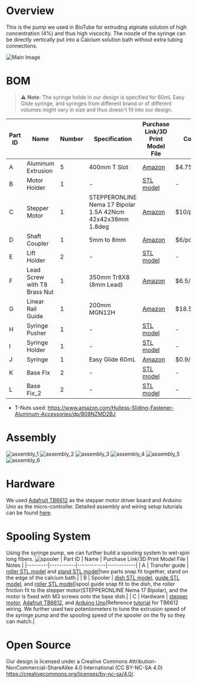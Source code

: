 # Overview
This is the pump we used in BioTube for extruding alginate solution of high concentration (4%) and thus high viscocity. The noozle of the syringe can be directly vertically put into a Calcium solution bath without extra tubing connections.

![Main Image](./img/main.png)

# BOM
> ⚠️ **Note**: The syringe holde in our design is specified for 60mL Easy Glide syringe, and syringes from different brand or of different volumes might vary in size and thus doesn't fit into our design.

| Part ID | Name       | Number     |Specification| Purchase Link/3D Print Model File | Cost |
|---------|------------|------------|------------|------------|------------|
| A       | Aluminum Extrusion |5|400mm T Slot| [Amazon](https://www.amazon.com/dp/B08Y8N7FD1?ref=nb_sb_ss_w_as-reorder_k0_1_13&amp=&crid=3VBMHCCEM3T1E&sprefix=aluminum%2Bextr&th=1) |$4.75/pc|
| B       | Motor Holder |1|-| [STL model](./model/pump/motor_holder.stl) |-|
| C       | Stepper Motor |1|STEPPERONLINE Nema 17 Bipolar 1.5A 42Ncm 42x42x38mm 1.8deg| [Amazon](https://www.amazon.com/dp/B0B38GX54H?ref=nb_sb_ss_w_as-reorder_k6_1_10&amp=&crid=38ALOK9A3HVA2&sprefix=stepper%2Bmo&th=1) |$10/pc|
| D       | Shaft Coupler |1|5mm to 8mm| [Amazon](https://www.amazon.com/Zeberoxyz-Aluminium-Diameter20mm-Length25mm-Motor%EF%BC%886-35x8mm%EF%BC%89/dp/B08QVK3MWH/ref=sr_1_3?crid=3KA69M92NF2WA&dib=eyJ2IjoiMSJ9.G8P_Ai-VgIKyJdhHRLNPaFbWD6G-bg2DOH26e_dJ_AqZjmpm3Kfxe9YSS5Xe-C9LNhXHVXSkyMVGvJhy3w7LEzOaFjR0_xhorvwDRA0BQtQm_o5658zIPECaxB-ZqSg8cTDzOxQJmyprdWSFRnvjLCkQS1sFaRJWD6SSXs8aNToE-gX1_88rdvoSFGOqlOt1210Tec3Ieczaz3KT_ldxUSrQaFBJubXfvxQNzg0u4AYk5PVZCS47C-DpApR4D3O-lKW9g2xUJenxwATmf2JsD0dofLakgFuol9Dsr3QFC7A.zFeMgHKedo4BgMLGxM52Td_1PwYd4vTPVeZjAgLir9o&dib_tag=se&keywords=coupler+cnc&qid=1731899614&s=industrial&sprefix=couplercnc%2Cindustrial%2C129&sr=1-3) |$6/pc|
| E       | Lift Holder |2|-| [STL model](./model/pump/lift_holder.stl) |-|
| F       | Lead Screw with T8 Brass Nut |1 |350mm Tr8X8 (8mm Lead)| [Amazon](https://www.amazon.com/350mm-Tr8X8-Printer-Machine-Thread/dp/B0981YH6X7/ref=sr_1_2_pp?crid=NEQGLEHW82GC&dib=eyJ2IjoiMSJ9.XdtkPX4h1YB3gFMo_YePmreEhNOOEAi2CmLBdDgSsTHB-3wYwS8haRcTaf3a1oEjmV1tqwPEirnk-9F1l8cae6sbfjtPA_5U_kjapQrdl2EYU7h5B_AtmhosBm2scBV2K1ft3Di68isoY8s2LcPTmuMYr2f1YLnbBJgMRdwr5bdYJAMjmTowmCOx6ZxLaEAsJHr9HI6Qugzwpb1oaoI3Nq0UQ5RLxOVberFVHpM9UnA.io_qYugfcRh9ozo9h-KOLmMDV_9QlyutgJxBOFQhjaI&dib_tag=se&keywords=lead%2Bscrew&qid=1731309743&sprefix=lead%2Bsc%2Caps%2C202&sr=8-2&th=1) |$6.5/pc|
| G       | Linear Rail Guide |1|200mm MGN12H| [Amazon](https://www.amazon.com/ReliaBot-Linear-Carriage-Printer-Machine/dp/B07B4F2G48/ref=sr_1_4_pp?crid=3HSZ4GF0LXEF2&dib=eyJ2IjoiMSJ9.xv2mApy6OXeImp8zS-IY6t70tfCA4BcpTICYGr9J_tMtcL_7kACzuE-CrbZeUZvERJZC2Z9pb4-slgjQzCD1b9FKAKP6sbQCfrlgxB-V7TV8RjUyN2DV_Y4rUgEaULpjn2-HMRz2njCQ_zqqqx1MmIzFBtJzp1PTixS84pacS87l1szy-a8_WwY_WHtvnWcDmblIF_af1kneVuAi60JAlt2LCVxMGwlcdZMn1fLJB-Fg02CGcyWACvvMhueOOeiiVw9yHgw-puRPskDnv_H6uXJNlZameKzSuGZgbKYkeGo.Iz3TFtNkxApBWyeGzGlUHMSDNU7jYEYcUuqq0SmM628&dib_tag=se&keywords=linear%2Brail&qid=1731900294&s=industrial&sprefix=linear%2B%2Cindustrial%2C165&sr=1-4&th=1) |$18.59/pc|
| H       | Syringe Pusher |1|-| [STL model](./model/pump/syringe_pusher.stl) |-|
| I       | Syringe Holder |1|-| [STL model](./model/pump/syring_holder.stl) |-|
| J       | Syringe |1| Easy Glide 60mL| [Amazon](https://www.amazon.com/Global-Medical-Products-60cc-Syringes/dp/B07K1LR8NJ/ref=sr_1_3?crid=1YVAX7296ZPDI&dib=eyJ2IjoiMSJ9.sfwbnAiL-UMPtVgMlCeXilNhKokHq4WBHPKrefE8LbbkilqJLqJi-5AKSXLQeCXbu-kI5THbe7prRCoctJcOJ9-DCX-ehh51RlSZ1OutUZDy7vUJt-dTMZ6aoiYvSOxRfpAf92elrvULm3Qy-fMeMxpjHPBO5WJk0idDvyzXj0Pb6YnnG1KoWUMVN-8-aS1nKdCfEYkUIyZTzatJBi-OOxDxGrEoBUb29GUQJsJnzLafz0Bsb8g9hWv-jRiWaraHYRP6zdkkpFFN3HbS7DA_yWBcpNNyavusk0DvjQTpgoQ.uGhV05sAeG0f6NwzT-c5rWgmFhGA433Bso1aP3aBk9E&dib_tag=se&keywords=60+ml+syringe+easy+glide&qid=1731900449&s=industrial&sprefix=60+ml+syringe+easy+glid%2Cindustrial%2C134&sr=1-3) |$0.9/pc|
| K       | Base Fix |2|-| [STL model](./model/pump/base_fix.stl) |-|
| L       | Base Fix_2 |2|-| [STL model](./model/pump/base_fix_2.stl) |-|


- T-Nuts used: https://www.amazon.com/Hulless-Sliding-Fastener-Aluminum-Accessories/dp/B08NZMD2BJ

# Assembly
![assembly_1](./img/assembly_1.png)
![assembly_2](./img/assembly_2.png)
![assembly_3](./img/assembly_3.png)
![assembly_4](./img/assembly_4.png)
![assembly_5](./img/assembly_5.png)
![assembly_6](./img/assembly_6.png)

# Hardware
We used [Adafruit TB6612](https://www.adafruit.com/product/2448?gad_source=1&gclid=CjwKCAiA34S7BhAtEiwACZzv4feKOWty9u_dhpJHnMaGh85bf2fnYS228pUAWPnXRmB9vD5l0R1kcBoCeTUQAvD_BwE) as the stepper motor driver board and Arduino Uno as the micro-controller. Detailed assembly and wiring setup tutorials can be found [here](https://learn.adafruit.com/adafruit-tb6612-h-bridge-dc-stepper-motor-driver-breakout). 

# Spooling System
Using the syringe pump, we can further build a spooling system to wet-spin long fibers.
![spooler](./img/spooler.png)
| Part ID | Name  | Purchase Link/3D Print Model File | Notes |
|---------|-----------|------------|------------|
| A       | Transfer guide | [roller STL model](./model/spool/trans_roller.stl) and [stand STL model](./model/spool/trans_stand.stl)|two parts snap fit together, stand on the edge of the calcium bath.|
| B       | Spooler | [dish STL model](./model/spool/spool_dish.stl), [guide STL model](./model/spool/spool_guide.stl), and [roller STL model](./model/spool/spool_roller.stl)|spool guide snap fit to the dish, the roller friction fit to the stepper motor(STEPPERONLINE Nema 17 Bipolar), and the motor is fixed with M3 screws onto the base dish.|
| C       | Hardware | [stepper motor](https://www.amazon.com/dp/B0B38GX54H?ref=nb_sb_ss_w_as-reorder_k6_1_10&amp=&crid=38ALOK9A3HVA2&sprefix=stepper+mo&th=1), [Adafruit TB6612](https://www.adafruit.com/product/2448?gad_source=1&gclid=CjwKCAiA34S7BhAtEiwACZzv4feKOWty9u_dhpJHnMaGh85bf2fnYS228pUAWPnXRmB9vD5l0R1kcBoCeTUQAvD_BwE), and [Arduino Uno](https://www.amazon.com/Arduino-A000066-ARDUINO-UNO-R3/dp/B008GRTSV6/ref=sr_1_1_sspa?crid=3EVBEBEY5WUFD&dib=eyJ2IjoiMSJ9.MazmhFfn-DF8W5oyX_S-tDFAqLRDaMJSkroaZhdQMdgePys4UzrERZgaxu0RHrmwh6oVgxMiZ5PykFPY45Zvj87Nho46YM6UFmLyyZZjAn0L6t074YVOiWT-Q1EMX25k9gRe8ueEZ7A3kq8jP-jDkeuLtxGGCNdmPTliHHHvkVxqbvugIL-X0fECy0TzHxMwYFdukx7wd_svuEpTiAROAJ-aajf0YsN01CJUSs8xPC3EDYmW-gRf4Y5dC6FYkEryJn5V-s3US-daFTKSAhzqNwH3oRdLt56vptFPsIZFdq8.i5OoYhdnTQZC547sfhsutnHWYddfm_C7XG3OLTD-EuQ&dib_tag=se&keywords=arduino+uno&qid=1734476558&s=industrial&sprefix=arduino+uno%2Cindustrial%2C164&sr=1-1-spons&sp_csd=d2lkZ2V0TmFtZT1zcF9hdGY&psc=1)|Reference [tutorial](https://learn.adafruit.com/adafruit-tb6612-h-bridge-dc-stepper-motor-driver-breakout) for TB6612 wiring. We further used two potentiometers to tune the extrusion speed of the syringe pump and the spooling speed of the spooler on the fly so they can match.|

# Open Source
Our design is licensed under a Creative Commons Attribution-NonCommercial-ShareAlike 4.0 International (CC BY-NC-SA 4.0) https://creativecommons.org/licenses/by-nc-sa/4.0/.